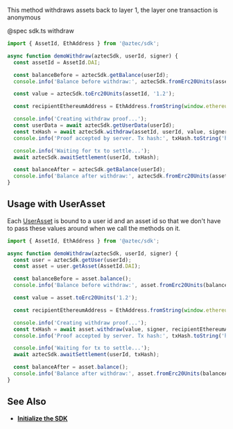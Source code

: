 This method withdraws assets back to layer 1, the layer one transaction is anonymous

@spec sdk.ts withdraw

```js
import { AssetId, EthAddress } from '@aztec/sdk';

async function demoWithdraw(aztecSdk, userId, signer) {
  const assetId = AssetId.DAI;

  const balanceBefore = aztecSdk.getBalance(userId);
  console.info('Balance before withdraw:', aztecSdk.fromErc20Units(assetId, balanceBefore));

  const value = aztecSdk.toErc20Units(assetId, '1.2');

  const recipientEthereumAddress = EthAddress.fromString(window.ethereum.selectedAddress);

  console.info('Creating withdraw proof...');
  const userData = await aztecSdk.getUserData(userId);
  const txHash = await aztecSdk.withdraw(assetId, userId, value, signer, recipientEthereumAddress);
  console.info('Proof accepted by server. Tx hash:', txHash.toString('hex'));

  console.info('Waiting for tx to settle...');
  await aztecSdk.awaitSettlement(userId, txHash);

  const balanceAfter = aztecSdk.getBalance(userId);
  console.info('Balance after withdraw:', aztecSdk.fromErc20Units(assetId, balanceAfter));
}
```

## Usage with UserAsset

Each [UserAsset](/#/SDK/Types/WalletSdkUserAsset) is bound to a user id and an asset id so that we don't have to pass these values around when we call the methods on it.

```js
import { AssetId, EthAddress } from '@aztec/sdk';

async function demoWithdraw(aztecSdk, userId, signer) {
  const user = aztecSdk.getUser(userId);
  const asset = user.getAsset(AssetId.DAI);

  const balanceBefore = asset.balance();
  console.info('Balance before withdraw:', asset.fromErc20Units(balanceBefore));

  const value = asset.toErc20Units('1.2');

  const recipientEthereumAddress = EthAddress.fromString(window.ethereum.selectedAddress);

  console.info('Creating withdraw proof...');
  const txHash = await asset.withdraw(value, signer, recipientEthereumAddress);
  console.info('Proof accepted by server. Tx hash:', txHash.toString('hex'));

  console.info('Waiting for tx to settle...');
  await aztecSdk.awaitSettlement(userId, txHash);

  const balanceAfter = asset.balance();
  console.info('Balance after withdraw:', asset.fromErc20Units(balanceAfter));
}
```

## See Also

- **[Initialize the SDK](/#/SDK/Initialize%20the%20SDK)**
